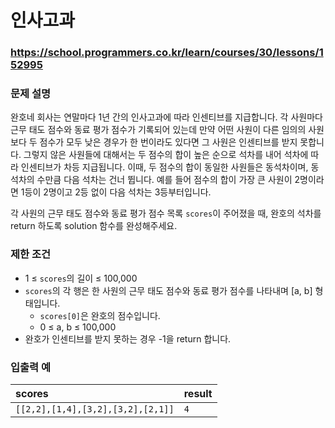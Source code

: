 # 인사고과

### https://school.programmers.co.kr/learn/courses/30/lessons/152995

### 문제 설명

완호네 회사는 연말마다 1년 간의 인사고과에 따라 인센티브를 지급합니다. 각 사원마다 근무 태도 점수와 동료 평가 점수가 기록되어 있는데 만약 어떤 사원이 다른 임의의 사원보다 두 점수가 모두 낮은 경우가 한 번이라도 있다면 그 사원은 인센티브를 받지 못합니다. 그렇지 않은 사원들에 대해서는 두 점수의 합이 높은 순으로 석차를 내어 석차에 따라 인센티브가 차등 지급됩니다. 이때, 두 점수의 합이 동일한 사원들은 동석차이며, 동석차의 수만큼 다음 석차는 건너 뜁니다. 예를 들어 점수의 합이 가장 큰 사원이 2명이라면 1등이 2명이고 2등 없이 다음 석차는 3등부터입니다.

각 사원의 근무 태도 점수와 동료 평가 점수 목록 `scores`이 주어졌을 때, 완호의 석차를 return 하도록 solution 함수를 완성해주세요.

### 제한 조건

-   1 ≤ `scores`의 길이 ≤ 100,000
-   `scores`의 각 행은 한 사원의 근무 태도 점수와 동료 평가 점수를 나타내며 [a, b] 형태입니다.
    -   `scores[0]`은 완호의 점수입니다.
    -   0 ≤ a, b ≤ 100,000
-   완호가 인센티브를 받지 못하는 경우 -1을 return 합니다.

### 입출력 예

| scores                            | result |
| :-------------------------------- | :----- |
| `[[2,2],[1,4],[3,2],[3,2],[2,1]]` | `4`    |
